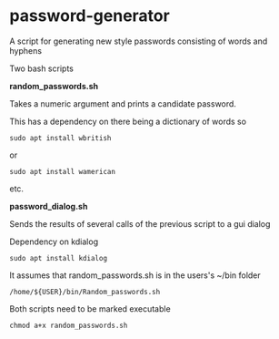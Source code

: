 # password-generator
A script for generating new style passwords consisting of words and hyphens

Two bash scripts

**random_passwords.sh**

Takes a numeric argument and prints a candidate password.

This has a dependency on there being a dictionary of words so

`sudo apt install wbritish`

or 

`sudo apt install wamerican`

etc.



**password_dialog.sh**

Sends the results of several calls of the previous script to a gui dialog

Dependency on kdialog

`sudo apt install kdialog`

It assumes that random_passwords.sh is in the users's  ~/bin folder 

`/home/${USER}/bin/Random_passwords.sh` 



Both scripts need to be marked executable

`chmod a+x random_passwords.sh`
